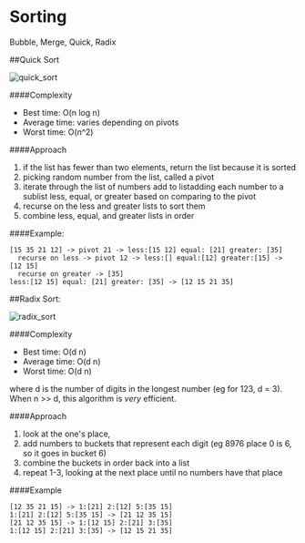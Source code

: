 # Sorting
  Bubble, Merge, Quick, Radix

##Quick Sort

  ![quick_sort](https://cloud.githubusercontent.com/assets/2483420/9986983/841b935c-5ff7-11e5-9c6b-2b4589d084d7.gif)

####Complexity

  - Best time: O(n log n)
  - Average time: varies depending on pivots
  - Worst time: O(n^2)

####Approach

  1. if the list has fewer than two elements, return the list because it is sorted
  2. picking random number from the list, called a pivot
  3. iterate through the list of numbers add to listadding each number to a sublist less, equal, or greater based on comparing to the pivot
  4. recurse on the less and greater lists to sort them
  5. combine less, equal, and greater lists in order

####Example:
  ```
  [15 35 21 12] -> pivot 21 -> less:[15 12] equal: [21] greater: [35]
    recurse on less -> pivot 12 -> less:[] equal:[12] greater:[15] -> [12 15]
    recurse on greater -> [35]
  less:[12 15] equal: [21] greater: [35] -> [12 15 21 35]
  ```

##Radix Sort:

  ![radix_sort](https://cloud.githubusercontent.com/assets/2483420/9986697/9d9851d8-5ff4-11e5-86fe-b37aa0642c3f.gif)

####Complexity

  - Best time: O(d n)
  - Average time: O(d n)
  - Worst time: O(d n)

  where d is the number of digits in the longest number (eg for 123, d = 3). When n >> d, this algorithm is _very_ efficient.

####Approach

  1. look at the one's place,
  2. add numbers to buckets that represent each digit (eg 8976 place 0 is 6, so it goes in bucket 6)
  3. combine the buckets in order back into a list
  4. repeat 1-3, looking at the next place until no numbers have that place

####Example
  ```
  [12 35 21 15] -> 1:[21] 2:[12] 5:[35 15]
  1:[21] 2:[12] 5:[35 15] -> [21 12 35 15]
  [21 12 35 15] -> 1:[12 15] 2:[21] 3:[35]
  1:[12 15] 2:[21] 3:[35] -> [12 15 21 35]
  ```
